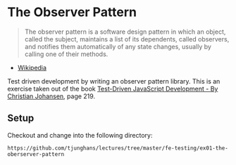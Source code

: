 # The Observer Pattern
> The observer pattern is a software design pattern in which an object, called the subject, maintains a list of its dependents, called observers, and notifies them automatically of any state changes, usually by calling one of their methods.
- [Wikipedia](http://en.wikipedia.org/wiki/Observer_pattern)

Test driven development by writing an observer pattern library. This is an exercise taken out of the book [Test-Driven JavaScript Development - By Christian Johansen](http://www.tddjs.com), page 219.

## Setup
Checkout and change into the following directory:
```
https://github.com/tjunghans/lectures/tree/master/fe-testing/ex01-the-oberserver-pattern
```



